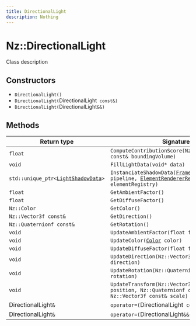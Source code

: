 ```yaml
---
title: DirectionalLight
description: Nothing
---
```


# Nz::DirectionalLight

Class description

## Constructors

- `DirectionalLight()`
- `DirectionalLight(`DirectionalLight` const&)`
- `DirectionalLight(`DirectionalLight`&&)`

## Methods

| Return type | Signature |
| ----------- | --------- |
| `float` | `ComputeContributionScore(Nz::BoundingVolumef const& boundingVolume)` |
| `void` | `FillLightData(void* data)` |
| `std::unique_ptr<`[`LightShadowData`](documentation/generated/Graphics/LightShadowData.md)`>` | `InstanciateShadowData(`[`FramePipeline`](documentation/generated/Graphics/FramePipeline.md)`& pipeline, `[`ElementRendererRegistry`](documentation/generated/Graphics/ElementRendererRegistry.md)`& elementRegistry)` |
| `float` | `GetAmbientFactor()` |
| `float` | `GetDiffuseFactor()` |
| `Nz::Color` | `GetColor()` |
| `Nz::Vector3f const&` | `GetDirection()` |
| `Nz::Quaternionf const&` | `GetRotation()` |
| `void` | `UpdateAmbientFactor(float factor)` |
| `void` | `UpdateColor(`[`Color`](documentation/generated/Core/Color.md)` color)` |
| `void` | `UpdateDiffuseFactor(float factor)` |
| `void` | `UpdateDirection(Nz::Vector3f const& direction)` |
| `void` | `UpdateRotation(Nz::Quaternionf const& rotation)` |
| `void` | `UpdateTransform(Nz::Vector3f const& position, Nz::Quaternionf const& rotation, Nz::Vector3f const& scale)` |
| DirectionalLight`&` | `operator=(`DirectionalLight` const&)` |
| DirectionalLight`&` | `operator=(`DirectionalLight`&&)` |
